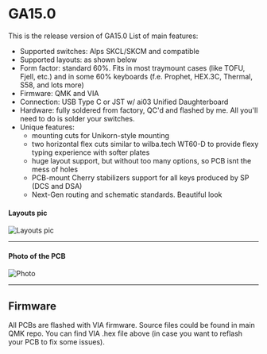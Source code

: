 # GA15.0

This is the release version of GA15.0
List of main features:
* Supported switches: Alps SKCL/SKCM and compatible
* Supported layouts: as shown below
* Form factor: standard 60%. Fits in most traymount cases (like TOFU, Fjell, etc.) and in some 60% keyboards (f.e. Prophet, HEX.3C, Thermal, S58, and lots more)
* Firmware: QMK and VIA
* Connection: USB Type C or JST w/ ai03 Unified Daughterboard
* Hardware: fully soldered from factory, QC'd and flashed by me. All you'll need to do is solder your switches.
* Unique features:
    - mounting cuts for Unikorn-style mounting
    - two horizontal flex cuts similar to wilba.tech WT60-D to provide flexy typing experience with softer plates
    - huge layout support, but without too many options, so PCB isnt the mess of holes
    - PCB-mount Cherry stabilizers support for all keys produced by SP (DCS and DSA)
    - Next-Gen routing and schematic standards. Beautiful look

#### Layouts pic
![Layouts pic](https://i.imgur.com/WSl9wWO.png)

_____

#### Photo of the PCB
![Photo](https://i.imgur.com/faD3JuT.jpeg)

_____

## Firmware
All PCBs are flashed with VIA firmware. Source files could be found in main QMK repo.
You can find VIA .hex file above (in case you want to reflash your PCB to fix some issues).